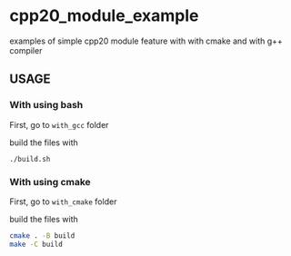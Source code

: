 # cpp20_module_example
examples of simple cpp20 module feature with with cmake and with g++ compiler


## USAGE

### With using bash

First, go to ```with_gcc``` folder

build the files with

```./build.sh```


### With using cmake

First, go to ```with_cmake``` folder

build the files with

```bash
cmake . -B build
make -C build 
```
